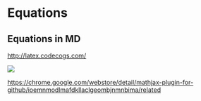 # Equations

## Equations in MD
http://latex.codecogs.com/    

![](http://latex.codecogs.com/gif.latex?\\frac{1}{1+sin(x)})


https://chrome.google.com/webstore/detail/mathjax-plugin-for-github/ioemnmodlmafdkllaclgeombjnmnbima/related

